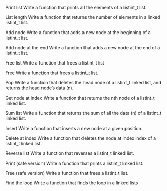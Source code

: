 Print list Write a function that prints all the elements of a listint_t list.

List length Write a function that returns the number of elements in a linked listint_t list.

Add node Write a function that adds a new node at the beginning of a listint_t list.

Add node at the end Write a function that adds a new node at the end of a listint_t list.

Free list Write a function that frees a listint_t list

Free Write a function that frees a listint_t list.

Pop Write a function that deletes the head node of a listint_t linked list, and returns the head node’s data (n).

Get node at index Write a function that returns the nth node of a listint_t linked list.

Sum list Write a function that returns the sum of all the data (n) of a listint_t linked list.

Insert Write a function that inserts a new node at a given position.

Delete at index Write a function that deletes the node at index index of a listint_t linked list.

Reverse list Write a function that reverses a listint_t linked list.

Print (safe version) Write a function that prints a listint_t linked list.

Free (safe version) Write a function that frees a listint_t list.

Find the loop Write a function that finds the loop in a linked lists
